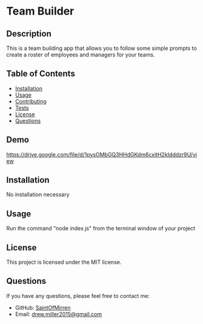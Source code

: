 # Team Builder

## Description

This is a team building app that allows you to follow some simple prompts to create a roster of employees and managers for your teams.

## Table of Contents

- [Installation](#installation)
- [Usage](#usage)
- [Contributing](#contributing)
- [Tests](#tests)
- [License](#license)
- [Questions](#questions)

## Demo

https://drive.google.com/file/d/1pysOMbGQ3HHdGKdm6cxitH2kIdddzr9U/view

## Installation

No installation necessary

## Usage

Run the command "node index.js" from the terminal window of your project

## License

This project is licensed under the MIT license.

## Questions

If you have any questions, please feel free to contact me:

- GitHub: [SaintOfMirren](https://github.com/SaintOfMirren)
- Email: [drew.miller2015@gmail.com](mailto:drew.miller2015@gmail.com)